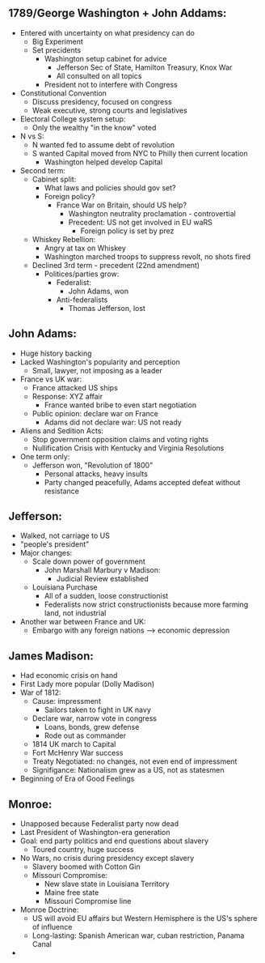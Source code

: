 ## 1789/George Washington + John Addams:
- Entered with uncertainty on what presidency can do
	- Big Experiment
	- Set precidents
		- Washington setup cabinet for advice
			- Jefferson Sec of State, Hamilton Treasury, Knox War
			- All consulted on all topics
		- President not to interfere with Congress
- Constitutional Convention
	- Discuss presidency, focused on congress
	- Weak executive, strong courts and legislatives
- Electoral College system setup:
	- Only the wealthy "in the know" voted
- N vs S:
	- N wanted fed to assume debt of revolution
	- S wanted Capital moved from NYC to Philly then current location
		- Washington helped develop Capital
- Second term:
	- Cabinet split:
		- What laws and policies should gov set?
		- Foreign policy?
			- France War on Britain, should US help?
				- Washington neutrality proclamation - controvertial
				- Precedent: US not get involved in EU waRS
					- Foreign policy is set by prez
	- Whiskey Rebellion:
		- Angry at tax on Whiskey
		- Washington marched troops to suppress revolt, no shots fired
	- Declined 3rd term - precedent (22nd amendment)
		- Politices/parties grow:
			- Federalist:
				- John Adams, won
			- Anti-federalists
				- Thomas Jefferson, lost
## John Adams:
- Huge history backing
- Lacked Washington's popularity and perception
	- Small, lawyer, not imposing as a leader
- France vs UK war:
	- France attacked US ships
	- Response: XYZ affair
		- France wanted bribe to even start negotiation
	- Public opinion: declare war on France
		- Adams did not declare war: US not ready
- Aliens and Sedition Acts:
	- Stop government opposition claims and voting rights
	- Nullification Crisis with Kentucky and Virginia Resolutions
- One term only:
	- Jefferson won, "Revolution of 1800"
		- Personal attacks, heavy insults
		- Party changed peacefully, Adams accepted defeat without resistance
## Jefferson:
- Walked, not carriage to US
- "people's president"
- Major changes:
	- Scale down power of government
		- John Marshall Marbury v Madison:
			- Judicial Review established
	- Louisiana Purchase
		- All of a sudden, loose constructionist
		- Federalists now strict constructionists because more farming land, not industrial
- Another war between France and UK:
	- Embargo with any foreign nations --> economic depression
## James Madison:
- Had economic crisis on hand
- First Lady more popular (Dolly Madison)
- War of 1812:
	- Cause: impressment
		- Sailors taken to fight in UK navy
	- Declare war, narrow vote in congress
		- Loans, bonds, grew defense
		- Rode out as commander
	- 1814 UK march to Capital
	- Fort McHenry War success
	- Treaty Negotiated: no changes, not even end of impressment
	- Signifigance: Nationalism grew as a US, not as statesmen 
- Beginning of Era of Good Feelings
## Monroe:
- Unapposed because Federalist party now dead
- Last President of Washington-era generation
- Goal: end party politics and end questions about slavery
	- Toured country, huge success
- No Wars, no crisis during presidency except slavery
	- Slavery boomed with Cotton Gin
	- Missouri Compromise:
		- New slave state in Louisiana Territory
		- Maine free state
		- Missouri Compromise line
- Monroe Doctrine:
	- US will avoid EU affairs but Western Hemisphere is the US's sphere of influence
	- Long-lasting: Spanish American war, cuban restriction, Panama Canal
- 